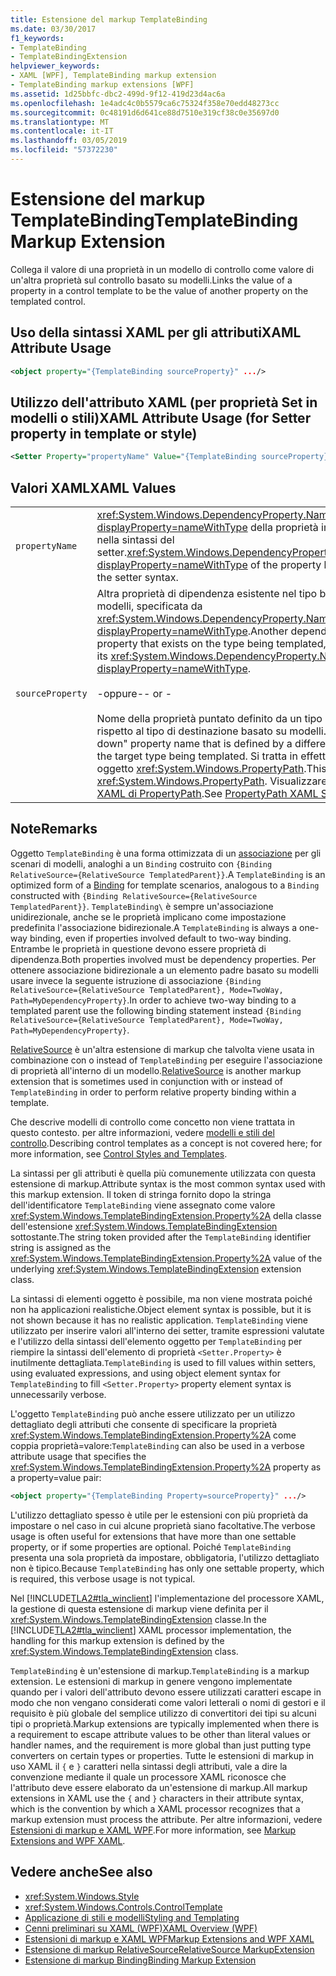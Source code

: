 ```yaml
---
title: Estensione del markup TemplateBinding
ms.date: 03/30/2017
f1_keywords:
- TemplateBinding
- TemplateBindingExtension
helpviewer_keywords:
- XAML [WPF], TemplateBinding markup extension
- TemplateBinding markup extensions [WPF]
ms.assetid: 1d25bbfc-dbc2-499d-9f12-419d23d4ac6a
ms.openlocfilehash: 1e4adc4c0b5579ca6c75324f358e70edd48273cc
ms.sourcegitcommit: 0c48191d6d641ce88d7510e319cf38c0e35697d0
ms.translationtype: MT
ms.contentlocale: it-IT
ms.lasthandoff: 03/05/2019
ms.locfileid: "57372230"
---
```

# <a name="templatebinding-markup-extension"></a><span data-ttu-id="6b8b9-102">Estensione del markup TemplateBinding</span><span class="sxs-lookup"><span data-stu-id="6b8b9-102">TemplateBinding Markup Extension</span></span>
<span data-ttu-id="6b8b9-103">Collega il valore di una proprietà in un modello di controllo come valore di un'altra proprietà sul controllo basato su modelli.</span><span class="sxs-lookup"><span data-stu-id="6b8b9-103">Links the value of a property in a control template to be the value of another property on the templated control.</span></span>  
  
## <a name="xaml-attribute-usage"></a><span data-ttu-id="6b8b9-104">Uso della sintassi XAML per gli attributi</span><span class="sxs-lookup"><span data-stu-id="6b8b9-104">XAML Attribute Usage</span></span>  
  
```xml  
<object property="{TemplateBinding sourceProperty}" .../>  
```  
  
## <a name="xaml-attribute-usage-for-setter-property-in-template-or-style"></a><span data-ttu-id="6b8b9-105">Utilizzo dell'attributo XAML (per proprietà Set in modelli o stili)</span><span class="sxs-lookup"><span data-stu-id="6b8b9-105">XAML Attribute Usage (for Setter property in template or style)</span></span>  
  
```xml  
<Setter Property="propertyName" Value="{TemplateBinding sourceProperty}" .../>  
```  
  
## <a name="xaml-values"></a><span data-ttu-id="6b8b9-106">Valori XAML</span><span class="sxs-lookup"><span data-stu-id="6b8b9-106">XAML Values</span></span>  
  
|||  
|-|-|  
|`propertyName`|<span data-ttu-id="6b8b9-107"><xref:System.Windows.DependencyProperty.Name%2A?displayProperty=nameWithType> della proprietà impostata nella sintassi del setter.</span><span class="sxs-lookup"><span data-stu-id="6b8b9-107"><xref:System.Windows.DependencyProperty.Name%2A?displayProperty=nameWithType> of the property being set in the setter syntax.</span></span>|  
|`sourceProperty`|<span data-ttu-id="6b8b9-108">Altra proprietà di dipendenza esistente nel tipo basato su modelli, specificata da <xref:System.Windows.DependencyProperty.Name%2A?displayProperty=nameWithType>.</span><span class="sxs-lookup"><span data-stu-id="6b8b9-108">Another dependency property that exists on the type being templated, specified by its <xref:System.Windows.DependencyProperty.Name%2A?displayProperty=nameWithType>.</span></span><br /><br /> <span data-ttu-id="6b8b9-109">-oppure-</span><span class="sxs-lookup"><span data-stu-id="6b8b9-109">- or -</span></span><br /><br /> <span data-ttu-id="6b8b9-110">Nome della proprietà puntato definito da un tipo diverso rispetto al tipo di destinazione basato su modelli.</span><span class="sxs-lookup"><span data-stu-id="6b8b9-110">A "dotted-down" property name that is defined by a different type than the target type being templated.</span></span> <span data-ttu-id="6b8b9-111">Si tratta in effetti di un oggetto <xref:System.Windows.PropertyPath>.</span><span class="sxs-lookup"><span data-stu-id="6b8b9-111">This is actually a <xref:System.Windows.PropertyPath>.</span></span> <span data-ttu-id="6b8b9-112">Visualizzare [sintassi XAML di PropertyPath](propertypath-xaml-syntax.md).</span><span class="sxs-lookup"><span data-stu-id="6b8b9-112">See [PropertyPath XAML Syntax](propertypath-xaml-syntax.md).</span></span>|  
  
## <a name="remarks"></a><span data-ttu-id="6b8b9-113">Note</span><span class="sxs-lookup"><span data-stu-id="6b8b9-113">Remarks</span></span>  
 <span data-ttu-id="6b8b9-114">Oggetto `TemplateBinding` è una forma ottimizzata di un [associazione](binding-markup-extension.md) per gli scenari di modelli, analoghi a un `Binding` costruito con `{Binding RelativeSource={RelativeSource TemplatedParent}}`.</span><span class="sxs-lookup"><span data-stu-id="6b8b9-114">A `TemplateBinding` is an optimized form of a [Binding](binding-markup-extension.md) for template scenarios, analogous to a `Binding` constructed with `{Binding RelativeSource={RelativeSource TemplatedParent}}`.</span></span> <span data-ttu-id="6b8b9-115">
  `TemplateBinding\` è sempre un'associazione unidirezionale, anche se le proprietà implicano come impostazione predefinita l'associazione bidirezionale.</span><span class="sxs-lookup"><span data-stu-id="6b8b9-115">A `TemplateBinding` is always a one-way binding, even if properties involved default to two-way binding.</span></span> <span data-ttu-id="6b8b9-116">Entrambe le proprietà in questione devono essere proprietà di dipendenza.</span><span class="sxs-lookup"><span data-stu-id="6b8b9-116">Both properties involved must be dependency properties.</span></span> <span data-ttu-id="6b8b9-117">Per ottenere associazione bidirezionale a un elemento padre basato su modelli usare invece la seguente istruzione di associazione `{Binding RelativeSource={RelativeSource TemplatedParent}, Mode=TwoWay, Path=MyDependencyProperty}`.</span><span class="sxs-lookup"><span data-stu-id="6b8b9-117">In order to achieve two-way binding to a templated parent use the following binding statement instead `{Binding RelativeSource={RelativeSource TemplatedParent}, Mode=TwoWay, Path=MyDependencyProperty}`.</span></span> 
  
 <span data-ttu-id="6b8b9-118">[RelativeSource](relativesource-markupextension.md) è un'altra estensione di markup che talvolta viene usata in combinazione con o instead of `TemplateBinding` per eseguire l'associazione di proprietà all'interno di un modello.</span><span class="sxs-lookup"><span data-stu-id="6b8b9-118">[RelativeSource](relativesource-markupextension.md) is another markup extension that is sometimes used in conjunction with or instead of `TemplateBinding` in order to perform relative property binding within a template.</span></span>  
  
 <span data-ttu-id="6b8b9-119">Che descrive modelli di controllo come concetto non viene trattata in questo contesto. per altre informazioni, vedere [modelli e stili del controllo](../controls/control-styles-and-templates.md).</span><span class="sxs-lookup"><span data-stu-id="6b8b9-119">Describing control templates as a concept is not covered here; for more information, see [Control Styles and Templates](../controls/control-styles-and-templates.md).</span></span>  
  
 <span data-ttu-id="6b8b9-120">La sintassi per gli attributi è quella più comunemente utilizzata con questa estensione di markup.</span><span class="sxs-lookup"><span data-stu-id="6b8b9-120">Attribute syntax is the most common syntax used with this markup extension.</span></span> <span data-ttu-id="6b8b9-121">Il token di stringa fornito dopo la stringa dell'identificatore `TemplateBinding` viene assegnato come valore <xref:System.Windows.TemplateBindingExtension.Property%2A> della classe dell'estensione <xref:System.Windows.TemplateBindingExtension> sottostante.</span><span class="sxs-lookup"><span data-stu-id="6b8b9-121">The string token provided after the `TemplateBinding` identifier string is assigned as the <xref:System.Windows.TemplateBindingExtension.Property%2A> value of the underlying <xref:System.Windows.TemplateBindingExtension> extension class.</span></span>  
  
 <span data-ttu-id="6b8b9-122">La sintassi di elementi oggetto è possibile, ma non viene mostrata poiché non ha applicazioni realistiche.</span><span class="sxs-lookup"><span data-stu-id="6b8b9-122">Object element syntax is possible, but it is not shown because it has no realistic application.</span></span> <span data-ttu-id="6b8b9-123">`TemplateBinding` viene utilizzato per inserire valori all'interno dei setter, tramite espressioni valutate e l'utilizzo della sintassi dell'elemento oggetto per `TemplateBinding` per riempire la sintassi dell'elemento di proprietà `<Setter.Property>` è inutilmente dettagliata.</span><span class="sxs-lookup"><span data-stu-id="6b8b9-123">`TemplateBinding` is used to fill values within setters, using evaluated expressions, and using object element syntax for `TemplateBinding` to fill `<Setter.Property>` property element syntax is unnecessarily verbose.</span></span>  
  
 <span data-ttu-id="6b8b9-124">L'oggetto `TemplateBinding` può anche essere utilizzato per un utilizzo dettagliato degli attributi che consente di specificare la proprietà <xref:System.Windows.TemplateBindingExtension.Property%2A> come coppia proprietà=valore:</span><span class="sxs-lookup"><span data-stu-id="6b8b9-124">`TemplateBinding` can also be used in a verbose attribute usage that specifies the <xref:System.Windows.TemplateBindingExtension.Property%2A> property as a property=value pair:</span></span>  
  
```xml  
<object property="{TemplateBinding Property=sourceProperty}" .../>  
```  
  
 <span data-ttu-id="6b8b9-125">L'utilizzo dettagliato spesso è utile per le estensioni con più proprietà da impostare o nel caso in cui alcune proprietà siano facoltative.</span><span class="sxs-lookup"><span data-stu-id="6b8b9-125">The verbose usage is often useful for extensions that have more than one settable property, or if some properties are optional.</span></span> <span data-ttu-id="6b8b9-126">Poiché `TemplateBinding` presenta una sola proprietà da impostare, obbligatoria, l'utilizzo dettagliato non è tipico.</span><span class="sxs-lookup"><span data-stu-id="6b8b9-126">Because `TemplateBinding` has only one settable property, which is required, this verbose usage is not typical.</span></span>  
  
 <span data-ttu-id="6b8b9-127">Nel [!INCLUDE[TLA2#tla_winclient](../../../../includes/tla2sharptla-winclient-md.md)] l'implementazione del processore XAML, la gestione di questa estensione di markup viene definita per il <xref:System.Windows.TemplateBindingExtension> classe.</span><span class="sxs-lookup"><span data-stu-id="6b8b9-127">In the [!INCLUDE[TLA2#tla_winclient](../../../../includes/tla2sharptla-winclient-md.md)] XAML processor implementation, the handling for this markup extension is defined by the <xref:System.Windows.TemplateBindingExtension> class.</span></span>  
  
 <span data-ttu-id="6b8b9-128">`TemplateBinding` è un'estensione di markup.</span><span class="sxs-lookup"><span data-stu-id="6b8b9-128">`TemplateBinding` is a markup extension.</span></span> <span data-ttu-id="6b8b9-129">Le estensioni di markup in genere vengono implementate quando per i valori dell'attributo devono essere utilizzati caratteri escape in modo che non vengano considerati come valori letterali o nomi di gestori e il requisito è più globale del semplice utilizzo di convertitori dei tipi su alcuni tipi o proprietà.</span><span class="sxs-lookup"><span data-stu-id="6b8b9-129">Markup extensions are typically implemented when there is a requirement to escape attribute values to be other than literal values or handler names, and the requirement is more global than just putting type converters on certain types or properties.</span></span> <span data-ttu-id="6b8b9-130">Tutte le estensioni di markup in uso XAML il `{` e `}` caratteri nella sintassi degli attributi, vale a dire la convenzione mediante il quale un processore XAML riconosce che l'attributo deve essere elaborato da un'estensione di markup.</span><span class="sxs-lookup"><span data-stu-id="6b8b9-130">All markup extensions in XAML use the `{` and `}` characters in their attribute syntax, which is the convention by which a XAML processor recognizes that a markup extension must process the attribute.</span></span> <span data-ttu-id="6b8b9-131">Per altre informazioni, vedere [Estensioni di markup e XAML WPF](markup-extensions-and-wpf-xaml.md).</span><span class="sxs-lookup"><span data-stu-id="6b8b9-131">For more information, see [Markup Extensions and WPF XAML](markup-extensions-and-wpf-xaml.md).</span></span>  
  
## <a name="see-also"></a><span data-ttu-id="6b8b9-132">Vedere anche</span><span class="sxs-lookup"><span data-stu-id="6b8b9-132">See also</span></span>
- <xref:System.Windows.Style>
- <xref:System.Windows.Controls.ControlTemplate>
- [<span data-ttu-id="6b8b9-133">Applicazione di stili e modelli</span><span class="sxs-lookup"><span data-stu-id="6b8b9-133">Styling and Templating</span></span>](../controls/styling-and-templating.md)
- [<span data-ttu-id="6b8b9-134">Cenni preliminari su XAML (WPF)</span><span class="sxs-lookup"><span data-stu-id="6b8b9-134">XAML Overview (WPF)</span></span>](xaml-overview-wpf.md)
- [<span data-ttu-id="6b8b9-135">Estensioni di markup e XAML WPF</span><span class="sxs-lookup"><span data-stu-id="6b8b9-135">Markup Extensions and WPF XAML</span></span>](markup-extensions-and-wpf-xaml.md)
- [<span data-ttu-id="6b8b9-136">Estensione di markup RelativeSource</span><span class="sxs-lookup"><span data-stu-id="6b8b9-136">RelativeSource MarkupExtension</span></span>](relativesource-markupextension.md)
- [<span data-ttu-id="6b8b9-137">Estensione di markup Binding</span><span class="sxs-lookup"><span data-stu-id="6b8b9-137">Binding Markup Extension</span></span>](binding-markup-extension.md)
